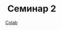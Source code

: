 #  Семинар 2

[Colab](https://colab.research.google.com/drive/1TLJxdJSNK0FAFaVlcUvHSFIkIR_vmlD1?usp=sharing)
